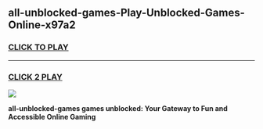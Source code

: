 
## all-unblocked-games-Play-Unblocked-Games-Online-x97a2
<h3>
<a href="https://premium76.site?title=all-unblocked-games&ref=25A">CLICK TO PLAY</a></h3>
<hr>

<h3>
<a href="https://premium76.site?title=all-unblocked-games&ref=25A">CLICK 2 PLAY</a>
  
</h3>

<a href="https://premium76.site?title=all-unblocked-games&ref=25A"><img src="https://clearcache.store/games.png"></a>


**all-unblocked-games games unblocked: Your Gateway to Fun and Accessible Online Gaming**
